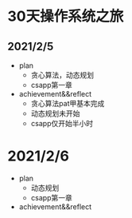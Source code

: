 # 30天操作系统之旅
## 2021/2/5
* plan
  * 贪心算法，动态规划
  * csapp第一章
* achievement&&reflect
  * 贪心算法pat甲基本完成
  * 动态规划未开始
  * csapp仅开始半小时
# 2021/2/6
* plan
  * 动态规划
  * csapp第一章
* achievement&&reflect
